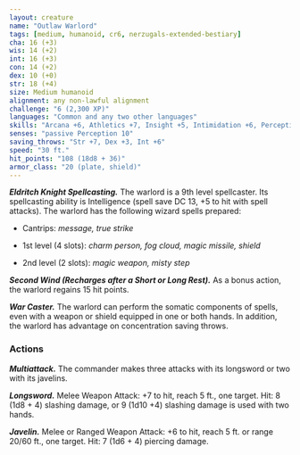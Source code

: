 ```yaml
---
layout: creature
name: "Outlaw Warlord"
tags: [medium, humanoid, cr6, nerzugals-extended-bestiary]
cha: 16 (+3)
wis: 14 (+2)
int: 16 (+3)
con: 14 (+2)
dex: 10 (+0)
str: 18 (+4)
size: Medium humanoid
alignment: any non-lawful alignment
challenge: "6 (2,300 XP)"
languages: "Common and any two other languages"
skills: "Arcana +6, Athletics +7, Insight +5, Intimidation +6, Perception +5"
senses: "passive Perception 10"
saving_throws: "Str +7, Dex +3, Int +6"
speed: "30 ft."
hit_points: "108 (18d8 + 36)"
armor_class: "20 (plate, shield)"
---
```


***Eldritch Knight Spellcasting.*** The warlord is a 9th level
spellcaster. Its spellcasting ability is
Intelligence (spell save DC 13, +5 to hit with spell
attacks). The warlord has the following wizard spells
prepared:

* Cantrips: <i>message, true strike</i>

* 1st level (4 slots): <i>charm person, fog cloud, magic missile, shield</i>

* 2nd level (2 slots): <i>magic weapon, misty step</i>

***Second Wind (Recharges after a Short or Long Rest).***
As a bonus action, the warlord regains 15 hit
points.

***War Caster.*** The warlord can perform the somatic
components of spells, even with a weapon or shield
equipped in one or both hands. In addition, the
warlord has advantage on concentration saving
throws.

### Actions

***Multiattack.*** The commander makes three attacks
with its longsword or two with its javelins.

***Longsword.*** Melee Weapon Attack: +7 to hit, reach
5 ft., one target. Hit: 8 (1d8 + 4) slashing damage,
or 9 (1d10 +4) slashing damage is used with two
hands.

***Javelin.*** Melee or Ranged Weapon Attack: +6 to hit,
reach 5 ft. or range 20/60 ft., one target. Hit: 7
(1d6 + 4) piercing damage.
